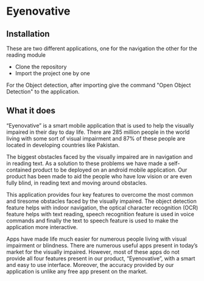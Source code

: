 # Eyenovative

## Installation

These are two different applications,
one for the navigation the other for the reading module

- Clone the repository
- Import the project one by one

For the Object detection, after importing give the command "Open Object Detection" to the application.

## What it does
“Eyenovative” is a smart mobile application that is used to help the visually impaired in their day to day life. There are 285 million people in the world living with some sort of visual impairment and 87% of these people are located in developing countries like Pakistan. 

The biggest obstacles faced by the visually impaired are in navigation and in reading text. As a solution to these problems we have made a self-contained product to be deployed on an android mobile application. Our product has been made to aid the people who have low vision or are even fully blind, in reading text and moving around obstacles. 
 
This application provides four key features to overcome the most common and tiresome obstacles faced by the visually impaired. The object detection feature helps with indoor navigation, the optical character recognition (OCR) feature helps with text reading, speech recognition feature is used in voice commands and finally the text to speech feature is used to make the application more interactive.

Apps have made life much easier for numerous people living with visual impairment or blindness. There are numerous useful apps present in today’s market for the visually impaired. However, most of these apps do not provide all four features present in our product, “Eyenovative”, with a smart and easy to use interface. Moreover, the accuracy provided by our application is unlike any free app present on the market.

